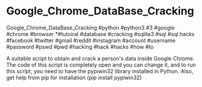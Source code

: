 # Google_Chrome_DataBase_Cracking
Google_Chrome_DataBase_Cracking
#python #python3 #3 #google #chrome #browser *#tutoiral #database #cracking #sqlite3 #sql #sql hacks #facebook #twitter #gmail #reddit #instagram #account #username #password #pswd #pwd #hacking #hack #hacks #how #to

A suitable script to obtain and crack a person's data inside Google Chrome.
The code of this script is completely open and you can change it, and to run this script, you need to have the pypiwin32 library installed in Python.
Also, get help from pip for installation (pip install pypiwin32)
